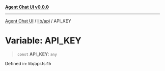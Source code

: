 [**Agent Chat UI v0.0.0**](../../../README.md)

***

[Agent Chat UI](../../../modules.md) / [lib/api](../README.md) / API\_KEY

# Variable: API\_KEY

> `const` **API\_KEY**: `any`

Defined in: lib/api.ts:15

